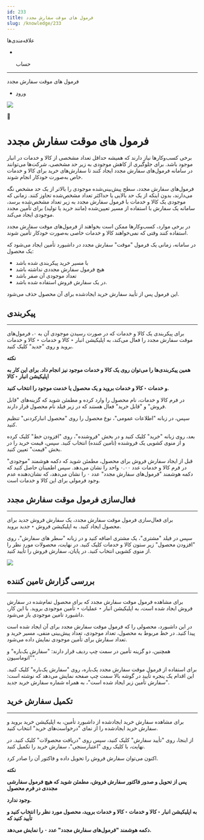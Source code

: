 ```yaml
---
id: 233
title: فرمول های موقت سفارش مجدد
slug: /knowledge/233
---
```


 
  علاقه‌مندی‌ها
* [​](./233)

  حساب

---

 

فرمول های موقت سفارش مجدد

- [ورود](/web/login?redirect=/knowledge/article/233)

![](https://odoofarsi.com/web/image/2650?access_token=384f7e36-f943-4507-81ef-8e175d9df2ba)

📖

# فرمول های موقت سفارش مجدد

برخی کسب‌وکارها نیاز دارند که همیشه حداقل تعداد مشخصی از کالا و خدمات در انبار موجود باشد. برای جلوگیری از کاهش موجودی به زیر حد مشخصی، شرکت‌ها می‌توانند در سامانه فرمول‌های سفارش مجدد ایجاد کنند تا سفارش‌های خرید برای کالا و خدمات خاص به‌صورت خودکار انجام شوند.

فرمول‌های سفارش مجدد، سطح پیش‌بینی‌شده موجودی را بالاتر از یک حد مشخص نگه می‌دارند، بدون اینکه از یک حد بالایی یا حداکثر تعداد مشخص‌شده تجاوز کنند. زمانی که موجودی یک کالا و خدمات با فرمول سفارش مجدد به زیر تعداد مشخص‌شده برسد، سامانه یک سفارش با استفاده از مسیر تعیین‌شده (مانند خرید یا تولید) برای تأمین مجدد موجودی ایجاد می‌کند.

در برخی موارد، کسب‌وکارها ممکن است بخواهند از فرمول‌های موقت سفارش مجدد استفاده کنند وقتی که نمی‌خواهند کالا و خدمات خاصی به‌صورت خودکار تأمین شوند.

در سامانه، زمانی یک فرمول "موقت" سفارش مجدد در داشبورد تأمین ایجاد می‌شود که یک محصول:

* با مسیر خرید پیکربندی شده باشد
* هیچ فرمول سفارش مجددی نداشته باشد
* تعداد موجودی آن صفر باشد
* در یک سفارش فروش استفاده شده باشد.

این فرمول پس از تأیید سفارش خرید ایجادشده برای آن محصول حذف می‌شود.

## **پیکربندی**

---

برای پیکربندی یک کالا و خدمات که در صورت رسیدن موجودی آن به ۰، فرمول‌های موقت سفارش مجدد را فعال می‌کند، به اپلیکیشن انبار ‣ کالا و خدمات ‣ کالا و خدمات بروید و روی "جدید" کلیک کنید.

**نکته**

**همین پیکربندی‌ها را می‌توان روی یک کالا و خدمات موجود نیز انجام داد. برای این کار به اپلیکیشن انبار ‣ کالا**

**و خدمات ‣ کالا و خدمات بروید و یک محصول یا خدمت موجود را انتخاب کنید.**

در فرم کالا و خدمات، نام محصول را وارد کرده و مطمئن شوید که گزینه‌های "قابل فروش" و "قابل خرید" فعال هستند که در زیر فیلد نام محصول قرار دارند.

سپس، در زبانه "اطلاعات عمومی"، نوع محصول را روی "محصول انبارکردنی" تنظیم کنید.

بعد، روی زبانه "خرید" کلیک کنید و در بخش "فروشنده"، روی "افزودن خط" کلیک کرده و از منوی کشویی یک فروشنده (تامین کننده) انتخاب کنید. سپس، قیمت خرید را در بخش "قیمت" تعیین کنید.

قبل از ایجاد سفارش فروش برای محصول، مطمئن شوید که دکمه هوشمند "موجودی" در فرم کالا و خدمات عدد ۰.۰۰ واحد را نشان می‌دهد. سپس اطمینان حاصل کنید که دکمه هوشمند "فرمول‌های سفارش مجدد" عدد ۰ را نشان می‌دهد، که نشان‌دهنده عدم وجود فرمولی برای این کالا و خدمات است.

## **فعال‌سازی فرمول موقت سفارش مجدد**

---

برای فعال‌سازی فرمول موقت سفارش مجدد، یک سفارش فروش جدید برای محصول ایجاد کنید. به اپلیکیشن فروش ‣ جدید بروید.

سپس در فیلد "مشتری"، یک مشتری اضافه کنید و در زبانه "سطر های سفارش"، روی "افزودن محصول" زیر ستون کالا و خدمات کلیک کنید. در نهایت، محصولات مورد نظر را از منوی کشویی انتخاب کنید. در پایان، سفارش فروش را تأیید کنید.

![](https://odoofarsi.com/web/image/3778-6cc2a5f6/image.png?access_token=270e7cc2-ea00-4231-96a4-afc877ca18a8)

## **بررسی گزارش تامین کننده**

---

برای مشاهده فرمول موقت سفارش مجدد که برای محصول تمام‌شده در سفارش فروش ایجاد شده است، به اپلیکیشن انبار ‣ عملیات ‣ تأمین موجودی بروید. با این کار، داشبورد تامین موجودی باز می‌شود.

در این داشبورد، محصولی را که فرمول موقت سفارش مجدد برای آن ایجاد شده است پیدا کنید. در خط مربوط به محصول، تعداد موجودی، تعداد پیش‌بینی منفی، مسیر خرید و تعداد سفارش برای تأمین موجودی نمایش داده می‌شود.

همچنین، دو گزینه تأمین در سمت چپ ردیف قرار دارند: "سفارش یک‌باره" و "اتوماسیون".

برای استفاده از فرمول موقت سفارش مجدد یک‌باره، روی "سفارش یک‌باره" کلیک کنید. این اقدام یک پنجره تأیید در گوشه بالا سمت چپ صفحه نمایش می‌دهد که نوشته است: "سفارش تأمین زیر ایجاد شده است"، به همراه شماره سفارش خرید جدید.

## **تکمیل سفارش خرید**

---

برای مشاهده سفارش خرید ایجادشده از داشبورد تأمین، به اپلیکیشن خرید بروید و سفارش خرید ایجادشده را از نمای "درخواست‌های خرید" انتخاب کنید.

از اینجا، روی "تأیید سفارش" کلیک کنید، سپس روی "دریافت محصولات" کلیک کنید. در نهایت، با کلیک روی "اعتبارسنجی"، سفارش خرید را تکمیل کنید.

اکنون می‌توان سفارش فروش را تحویل داده و فاکتور آن را صادر کرد.

**نکته**

**پس از تحویل و صدور فاکتور سفارش فروش، مطمئن شوید که هیچ فرمول سفارشی مجددی در فرم محصول**

**وجود ندارد.**

**به اپلیکیشن انبار ‣ کالا و خدمات ‣ کالا و خدمات بروید، محصول مورد نظر را انتخاب کنید و تأیید کنید که**

**دکمه هوشمند "فرمول‌های سفارش مجدد" عدد ۰ را نمایش می‌دهد.**